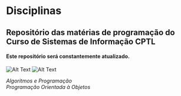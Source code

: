 # Disciplinas
## Repositório das matérias de programação do Curso de Sistemas de Informação CPTL
#### Este repositório será constantemente atualizado.

![Alt Text](https://i.imgur.com/B88poD3.png)
![Alt Text](https://i.imgur.com/i8KFzrS.png)


*Algoritmos e Programação*  
*Programação Orientada à Objetos*    
